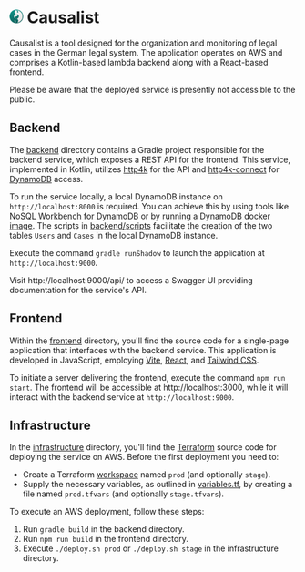 # <img src="frontend/public/logo.svg" width="24"> Causalist

Causalist is a tool designed for the organization and monitoring of legal cases in the German legal system. 
The application operates on AWS and comprises a Kotlin-based lambda backend along with a React-based frontend.

Please be aware that the deployed service is presently not accessible to the public.


## Backend

The [backend](backend) directory contains a Gradle project responsible for the backend service, which exposes a 
REST API for the frontend. This service, implemented in Kotlin, utilizes [http4k](https://github.com/http4k/http4k) 
for the API and [http4k-connect](https://github.com/http4k/http4k-connect) 
for [DynamoDB](https://aws.amazon.com/dynamodb/) access.

To run the service locally, a local DynamoDB instance on `http://localhost:8000` is required. 
You can achieve this by using tools like [NoSQL Workbench for DynamoDB](https://docs.aws.amazon.com/amazondynamodb/latest/developerguide/workbench.html)
or by running a [DynamoDB docker image](https://hub.docker.com/r/amazon/dynamodb-local).
The scripts in [backend/scripts](backend/scripts) facilitate the creation of the two tables `Users` and `Cases` in
the local DynamoDB instance.

Execute the command `gradle runShadow` to launch the application at `http://localhost:9000`.

Visit http://localhost:9000/api/ to access a Swagger UI providing documentation for the service's API.


## Frontend

Within the [frontend](frontend) directory, you'll find the source code for a single-page application that interfaces 
with the backend service. This application is developed in JavaScript, employing [Vite](https://vitejs.dev), 
[React](https://react.dev), and [Tailwind CSS](https://tailwindcss.com).

To initiate a server delivering the frontend, execute the command `npm run start`.
The frontend will be accessible at http://localhost:3000, while it will interact with the backend service at 
`http://localhost:9000`.


## Infrastructure

In the [infrastructure](infrastructure) directory, you'll find the [Terraform](https://www.terraform.io) source code 
for deploying the service on AWS. Before the first deployment you need to:

- Create a Terraform [workspace](https://developer.hashicorp.com/terraform/language/state/workspaces) named `prod` (and optionally `stage`).
- Supply the necessary variables, as outlined in [variables.tf](infrastructure/variables.tf), by creating a file named 
  `prod.tfvars` (and optionally `stage.tfvars`).

To execute an AWS deployment, follow these steps:

1. Run `gradle build` in the backend directory.
2. Run `npm run build` in the frontend directory.
3. Execute `./deploy.sh prod` or `./deploy.sh stage` in the infrastructure directory.
